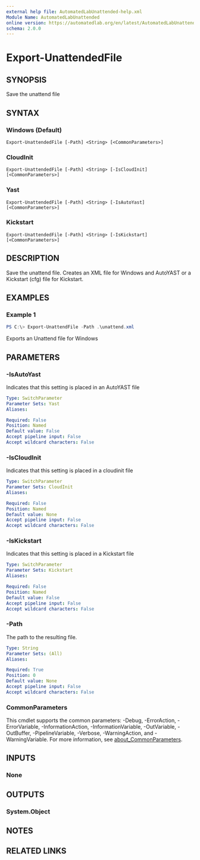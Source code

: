 ```yaml
---
external help file: AutomatedLabUnattended-help.xml
Module Name: AutomatedLabUnattended
online version: https://automatedlab.org/en/latest/AutomatedLabUnattended/en-us/Export-UnattendedFile
schema: 2.0.0
---
```


# Export-UnattendedFile

## SYNOPSIS
Save the unattend file

## SYNTAX

### Windows (Default)
```
Export-UnattendedFile [-Path] <String> [<CommonParameters>]
```

### CloudInit
```
Export-UnattendedFile [-Path] <String> [-IsCloudInit] [<CommonParameters>]
```

### Yast
```
Export-UnattendedFile [-Path] <String> [-IsAutoYast] [<CommonParameters>]
```

### Kickstart
```
Export-UnattendedFile [-Path] <String> [-IsKickstart] [<CommonParameters>]
```

## DESCRIPTION
Save the unattend file.
Creates an XML file for Windows and AutoYAST or a Kickstart (cfg) file for Kickstart.

## EXAMPLES

### Example 1
```powershell
PS C:\> Export-UnattendFile -Path .\unattend.xml
```

Exports an Unattend file for Windows

## PARAMETERS

### -IsAutoYast
Indicates that this setting is placed in an AutoYAST file

```yaml
Type: SwitchParameter
Parameter Sets: Yast
Aliases:

Required: False
Position: Named
Default value: False
Accept pipeline input: False
Accept wildcard characters: False
```

### -IsCloudInit
Indicates that this setting is placed in a cloudinit file

```yaml
Type: SwitchParameter
Parameter Sets: CloudInit
Aliases:

Required: False
Position: Named
Default value: None
Accept pipeline input: False
Accept wildcard characters: False
```

### -IsKickstart
Indicates that this setting is placed in a Kickstart file

```yaml
Type: SwitchParameter
Parameter Sets: Kickstart
Aliases:

Required: False
Position: Named
Default value: False
Accept pipeline input: False
Accept wildcard characters: False
```

### -Path
The path to the resulting file.

```yaml
Type: String
Parameter Sets: (All)
Aliases:

Required: True
Position: 0
Default value: None
Accept pipeline input: False
Accept wildcard characters: False
```

### CommonParameters
This cmdlet supports the common parameters: -Debug, -ErrorAction, -ErrorVariable, -InformationAction, -InformationVariable, -OutVariable, -OutBuffer, -PipelineVariable, -Verbose, -WarningAction, and -WarningVariable. For more information, see [about_CommonParameters](http://go.microsoft.com/fwlink/?LinkID=113216).

## INPUTS

### None
## OUTPUTS

### System.Object
## NOTES

## RELATED LINKS


